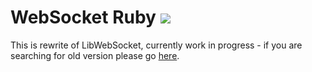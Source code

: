 # WebSocket Ruby [![](http://travis-ci.org/imanel/websocket-ruby.png)](http://travis-ci.org/imanel/websocket-ruby)

This is rewrite of LibWebSocket, currently work in progress - if you are searching for old version please go [here](https://github.com/imanel/websocket-ruby/tree/v0.1).
